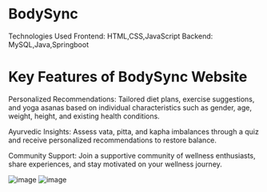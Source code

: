 # BodySync
Technologies Used
Frontend: HTML,CSS,JavaScript
Backend: MySQL,Java,Springboot

# Key Features  of BodySync Website
Personalized Recommendations: Tailored diet plans, exercise suggestions, and yoga asanas based on individual characteristics such as gender, age, weight, height, and existing health conditions.

Ayurvedic Insights: Assess vata, pitta, and kapha imbalances through a quiz and receive personalized recommendations to restore balance.

Community Support: Join a supportive community of wellness enthusiasts, share experiences, and stay motivated on your wellness journey.

![image](images/homepage.png)
![image](images/chat.png)
